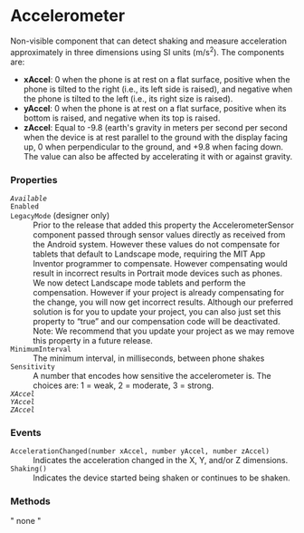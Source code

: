 # Accelerometer
<p>Non-visible component that can detect shaking and measure acceleration approximately in three dimensions using SI units (m/s<sup>2</sup>).  The components are: </p>
<ul>
<li> <strong>xAccel</strong>: 0 when the phone is at rest on a flat      surface, positive when the phone is tilted to the right (i.e.,      its left side is raised), and negative when the phone is tilted      to the left (i.e., its right size is raised).</li>
 <li> <strong>yAccel</strong>: 0 when the phone is at rest on a flat      surface, positive when its bottom is raised, and negative when      its top is raised. </li>
 <li> <strong>zAccel</strong>: Equal to -9.8 (earth's gravity in meters per      second per second when the device is at rest parallel to the ground      with the display facing up,      0 when perpendicular to the ground, and +9.8 when facing down.       The value can also be affected by accelerating it with or against      gravity. </li></ul>
 <p></P>
 <h3>Properties</h3>
 <dl>
  <dt><code><em>Available</em></code></dt>
  <dd></dd>
  <dt><code>Enabled</code></dt>
  <dd></dd>
  <dt><code>LegacyMode</code> (designer only)</dt>
  <dd>Prior to the release that added this property the AccelerometerSensor
    component passed through sensor values directly as received from the
    Android system. However these values do not compensate for tablets
    that default to Landscape mode, requiring the MIT App Inventor
    programmer to compensate. However compensating would result in
    incorrect results in Portrait mode devices such as phones.
    We now detect Landscape mode tablets and perform the compensation.
    However if your project is already compensating for the change, you
    will now get incorrect results. Although our preferred solution is for
    you to update your project, you can also just set this property to “true”
    and our compensation code will be deactivated. Note: We recommend that
    you update your project as we may remove this property in a future
    release.</dd>
  <dt><code>MinimumInterval</code></dt>
  <dd>The minimum interval, in milliseconds, between phone shakes</dd>
  <dt><code>Sensitivity</code></dt>
  <dd>A number that encodes how sensitive the accelerometer is. The choices are: 1 = weak, 2 = moderate,  3 = strong.</dd>
  <dt><code><em>XAccel</em></code></dt>
  <dd></dd>
  <dt><code><em>YAccel</em></code></dt>
  <dd></dd>
  <dt><code><em>ZAccel</em></code></dt>
  <dd></dd>
</dl>
<h3>Events</h3>
<dl>
  <dt><code>AccelerationChanged(number xAccel, number yAccel, number zAccel)</code></dt>
  <dd>Indicates the acceleration changed in the X, Y, and/or Z dimensions.</dd>
  <dt><code>Shaking()</code></dt>
  <dd>Indicates the device started being shaken or continues to be shaken.</dd>
</dl>
<h3>Methods</h3>
"
none
"
